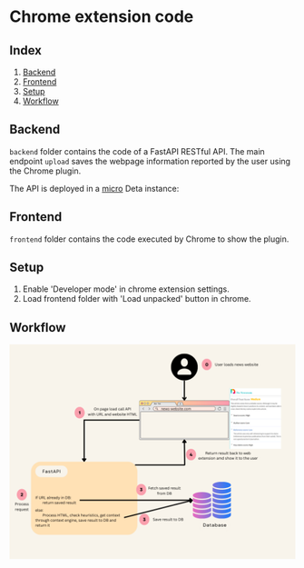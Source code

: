 # Chrome extension code

## Index

1. [Backend](#backend)
2. [Frontend](#frontend)
3. [Setup](#setup)
4. [Workflow](#workflow)

## Backend

`backend` folder contains the code of a FastAPI RESTful API. The main endpoint `upload` saves the webpage information reported by the user using the Chrome plugin.

The API is deployed in a [micro](https://docs.deta.sh/docs/micros/about) Deta instance: 

## Frontend

`frontend` folder contains the code executed by Chrome to show the plugin.

## Setup

1. Enable 'Developer mode' in chrome extension settings.
2. Load frontend folder with 'Load unpacked' button in chrome.

## Workflow

<img src="./Web extension.png">
